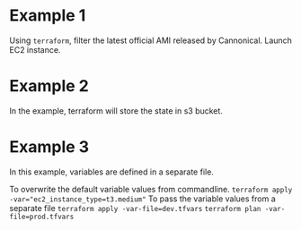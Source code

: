 # Example 1
Using `terraform`, filter the latest official AMI released by Cannonical. Launch EC2 instance.

# Example 2
In the example, terraform will store the state in s3 bucket.

# Example 3
In this example, variables are defined in a separate file. 

To overwrite the default variable values from commandline.
`
terraform apply -var="ec2_instance_type=t3.medium"
`
To pass the variable values from a separate file
`
terraform apply -var-file=dev.tfvars
`
`
terraform plan -var-file=prod.tfvars
`
